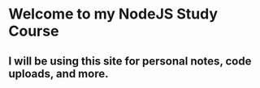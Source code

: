 # Welcome to my NodeJS Study Course
## I will be using this site for personal notes, code uploads, and more.

